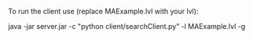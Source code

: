 To run the client use (replace MAExample.lvl with your lvl):

java -jar server.jar -c "python client/searchClient.py" -l MAExample.lvl -g

